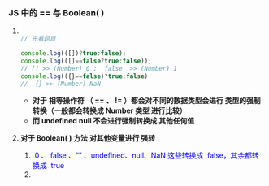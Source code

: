 ### JS 中的   ==    与   Boolean( )

1. ```js
   
   // 先看题目：
   
   console.log(([])?true:false); 
   console.log(([]==false?true:false)); 
   // [] >> (Number) 0 ;  false  >> (Number) 1
   console.log(({}==false)?true:false) 
   //  {} >> (Number) NaN
   
   ```

   - **对于  相等操作符 （ == 、 != ）都会对不同的数据类型会进行  类型的强制转换（一般都会转换成  Number 类型 进行比较）**
   - **而  undefined  null  不会进行强制转换成  其他任何值**
   
  
   
2. **对于  Boolean( )  方法  对其他变量进行     强转**

   1. <font color = blue> 0 、 false 、“” 、undefined、null、NaN 这些转换成  false，其余都转换成  true</font>
   2. 

   